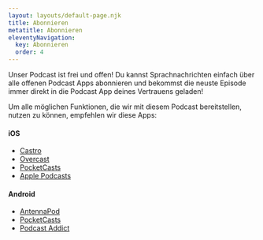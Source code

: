 ```yaml
---
layout: layouts/default-page.njk
title: Abonnieren
metatitle: Abonnieren
eleventyNavigation:
  key: Abonnieren
  order: 4
---
```


Unser Podcast ist frei und offen! Du kannst Sprachnachrichten einfach über alle offenen Podcast Apps abonnieren und bekommst die neuste Episode immer direkt in die Podcast App deines Vertrauens geladen!

Um alle möglichen Funktionen, die wir mit diesem Podcast bereitstellen, nutzen zu können, empfehlen wir diese Apps:

#### iOS
- [Castro](https://www.castro.fm)
- [Overcast](https://overcast.fm)
- [PocketCasts](https://www.pocketcasts.com)
- [Apple Podcasts](https://apps.apple.com/de/app/apple-podcasts/id525463029)

#### Android
- [AntennaPod](https://antennapod.org)
- [PocketCasts](https://www.pocketcasts.com)
- [Podcast Addict](https://podcastaddict.com/app)
